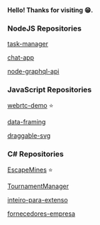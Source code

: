 #### Hello! Thanks for visiting :grin:.

### NodeJS Repositories

[task-manager](https://github.com/lehh/task-manager)

[chat-app](https://github.com/lehh/chat-app)

[node-graphql-api](https://github.com/lehh/node-graphql-api)

### JavaScript Repositories

[webrtc-demo](https://github.com/lehh/webrtc-demo) :star:

[data-framing](https://github.com/lehh/data-framing)

[draggable-svg](https://github.com/lehh/draggable-svg)

### C# Repositories

[EscapeMines](https://github.com/lehh/EscapeMines) :star:

[TournamentManager](https://github.com/lehh/TournamentManager)

[inteiro-para-extenso](https://github.com/lehh/inteiro-para-extenso)

[fornecedores-empresa](https://github.com/lehh/fornecedores-empresa)
